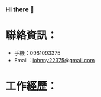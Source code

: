 ### Hi there 👋
# 聯絡資訊：
- 手機：0981093375
- Email：johnny22375@gmail.com
# 工作經歷：
<!--
**chubbychang914/chubbychang914** is a ✨ _special_ ✨ repository because its `README.md` (this file) appears on your GitHub profile.

Here are some ideas to get you started:

- 🔭 I’m currently working on ...
- 🌱 I’m currently learning ...
- 👯 I’m looking to collaborate on ...
- 🤔 I’m looking for help with ...
- 💬 Ask me about ...
- 📫 How to reach me: ...
- 😄 Pronouns: ...
- ⚡ Fun fact: ...
-->
